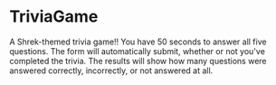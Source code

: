 # TriviaGame

A Shrek-themed trivia game!! You have 50 seconds to answer all five questions. The form will automatically submit, whether or not you've completed the trivia. The results  will show how many questions were answered correctly, incorrectly, or not answered at all.

